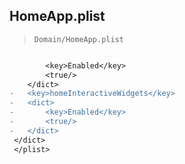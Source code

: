 ## HomeApp.plist

> `Domain/HomeApp.plist`

```diff

 		<key>Enabled</key>
 		<true/>
 	</dict>
-	<key>homeInteractiveWidgets</key>
-	<dict>
-		<key>Enabled</key>
-		<true/>
-	</dict>
 </dict>
 </plist>
 

```
